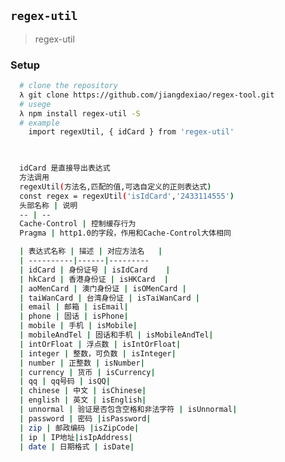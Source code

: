 <!--
 * @Author: 289608944@qq.com
 * @Date: 2020-03-11 14:51:36
 * @LastEditors: 289608944@qq.com
 * @LastEditTime: 2020-03-11 18:32:57
 * @Description: In User Settings Edit
 -->
## `regex-util`
> regex-util

### Setup
```bash
  # clone the repository
  λ git clone https://github.com/jiangdexiao/regex-tool.git
  # usege
  λ npm install regex-util -S
  # example
    import regexUtil, { idCard } from 'regex-util'


  
  idCard 是直接导出表达式
  方法调用 
  regexUtil(方法名,匹配的值,可选自定义的正则表达式)
  const regex = regexUtil('isIdCard','2433114555')
  头部名称 | 说明
  -- | --
  Cache-Control | 控制缓存行为
  Pragma | http1.0的字段，作用和Cache-Control大体相同

  | 表达式名称 | 描述 | 对应方法名   |
  | ----------|------|---------   
  | idCard | 身份证号 | isIdCard    |
  | hkCard | 香港身份证 | isHKCard  |
  | aoMenCard | 澳门身份证 | isOMenCard |
  | taiWanCard | 台湾身份证 | isTaiWanCard |
  | email | 邮箱 | isEmail|
  | phone | 固话 | isPhone|
  | mobile | 手机 | isMobile|
  | mobileAndTel | 固话和手机 | isMobileAndTel|
  | intOrFloat | 浮点数 | isIntOrFloat|
  | integer | 整数，可负数 | isInteger|
  | number | 正整数 | isNumber|
  | currency | 货币 | isCurrency|
  | qq | qq号码 | isQQ|
  | chinese | 中文 | isChinese|
  | english | 英文 | isEnglish|
  | unnormal | 验证是否包含空格和非法字符 | isUnnormal|
  | password | 密码 |isPassword|
  | zip | 邮政编码 |isZipCode|
  | ip | IP地址|isIpAddress|
  | date | 日期格式 | isDate|

 ```  


